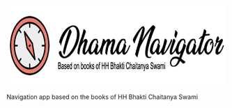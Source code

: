 <p align="center">
    <img src="docs/logo.png" height="184px"/>
</p>
Navigation app based on the books of HH Bhakti Chaitanya Swami
